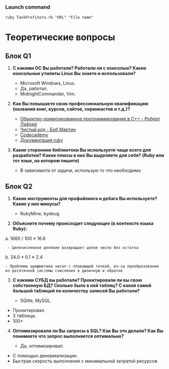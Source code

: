 ### Launch command
```
ruby TaskProfitero.rb "URL" "File name"
```
# Теоретические вопросы

## Блок Q1

1. **C какими OС Вы работали? Работали ли с консолью? Какие консольные утилиты Linux Вы знаете и использовали?**
	
	 - Microsoft Windows, Linux.
   - Да, работал. 
   - MidnightCommander, Vim.

2. **Как Вы повышаете свою профессиональную квалификацию (названия книг, курсов, сайтов, скринкастов и т.д.)?**

	- [Объектно-ориентированное программирование в С++ - Роберт Лафоре](https://oz.by/books/more104992.html)
	- [Чистый код - Боб Мартин](https://oz.by/books/more10109592.html)
	- [Codecademy](https://www.codecademy.com/catalog/language/ruby)
	- [Документация ruby](ruby-doc.org)

3. **Какие сторонние библиотеки Вы используете чаще всего для разработки? Какие плюсы в них Вы выделяете для себя? (Ruby или тот язык, на котором пишите)**
	
	- В зависимоти от задачи, использую то что необходимо

## Блок Q2

1. **Какие инструменты для профайлинга и дебага Вы используете? Какие у них минусы?**

	- RubyMine, byebug	

2. **Объясните почему происходит следующее (в контексте языка Ruby):**

a. 1660 / 100 ≠ 16.6
	
	 - Целочисленное деление возвращает целое число без остатка

b. 24.0 * 0.1 ≠ 2.4
	
	- Проблема арифметики чисел с плавающей точкой, из-за преобразования из десятичной системы счисления в двоичную и обратно

3. **С какими СУБД вы работали? Проектировали ли вы свою собственную БД? Сколько было в ней таблиц? С какой самой большой таблицей по количеству записей Вы работали?**

	- SQlite, MySQL. 
  - Проектировал. 
  - 3 таблицы. 
  - 100+

4. **Оптимизировали ли Вы запросы в SQL? Как Вы это делали? Как Вы понимаете что запрос выполняется оптимально?**

	- Да, оптимизировал. 
  - С помощью денормализации. 
  - Быстрая скорость выполнения с минимальной затратой ресурсов
